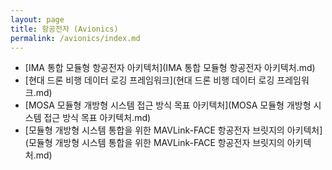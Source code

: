 ```yaml
---
layout: page
title: 항공전자 (Avionics)
permalink: /avionics/index.md
---
```

- [IMA 통합 모듈형 항공전자 아키텍처](IMA 통합 모듈형 항공전자 아키텍처.md)
- [현대 드론 비행 데이터 로깅 프레임워크](현대 드론 비행 데이터 로깅 프레임워크.md)
- [MOSA 모듈형 개방형 시스템 접근 방식 목표 아키텍처](MOSA 모듈형 개방형 시스템 접근 방식 목표 아키텍처.md)
- [모듈형 개방형 시스템 통합을 위한 MAVLink-FACE 항공전자 브릿지의 아키텍처](모듈형 개방형 시스템 통합을 위한 MAVLink-FACE 항공전자 브릿지의 아키텍처.md)
